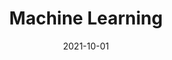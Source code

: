 ---
title: "Machine Learning"
collection: teaching
type: "Teaching Assistant"
permalink: /teaching/2021-ML
venue: "Sharif University of Technology, EE Department"
date: 2021-10-01
location: "Tehran, Iran"
---